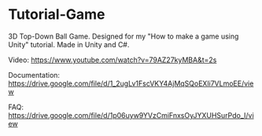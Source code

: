 # Tutorial-Game
3D Top-Down Ball Game. Designed for my "How to make a game using Unity" tutorial. Made in Unity and C#.

Video: https://www.youtube.com/watch?v=79AZ27kyMBA&t=2s

Documentation: https://drive.google.com/file/d/1_2ugLv1FscVKY4AjMqSQoEXli7VLmoEE/view

FAQ: https://drive.google.com/file/d/1p06uyw9YVzCmiFnxsOyJYXUHSurPdo_I/view

